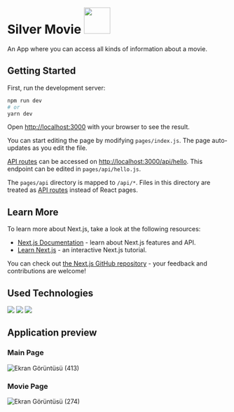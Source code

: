 # Silver Movie <img src="https://github.com/muhammed-gumus/next.js-movie-app/blob/main/public/images/video-player.jpg?raw=true"  width="60px" height="60px">


An App where you can access all kinds of information about a movie.

## Getting Started

First, run the development server:

```bash
npm run dev
# or
yarn dev
```

Open [http://localhost:3000](http://localhost:3000) with your browser to see the result.

You can start editing the page by modifying `pages/index.js`. The page auto-updates as you edit the file.

[API routes](https://nextjs.org/docs/api-routes/introduction) can be accessed on [http://localhost:3000/api/hello](http://localhost:3000/api/hello). This endpoint can be edited in `pages/api/hello.js`.

The `pages/api` directory is mapped to `/api/*`. Files in this directory are treated as [API routes](https://nextjs.org/docs/api-routes/introduction) instead of React pages.

## Learn More

To learn more about Next.js, take a look at the following resources:

- [Next.js Documentation](https://nextjs.org/docs) - learn about Next.js features and API.
- [Learn Next.js](https://nextjs.org/learn) - an interactive Next.js tutorial.

You can check out [the Next.js GitHub repository](https://github.com/vercel/next.js/) - your feedback and contributions are welcome!

## Used Technologies
![](https://img.shields.io/badge/-React-informational?style=flat&logo=linux&logoColor=white&color=blue)
![](https://img.shields.io/badge/-Next.js-informational?style=flat&logo=visual-studio-code&logoColor=white&color=gray)
![](https://img.shields.io/badge/Chakra.ui-informational?style=flat&logo=php&logoColor=white&color=2bbc8a)

## Application preview

### Main Page
![Ekran Görüntüsü (413)](https://user-images.githubusercontent.com/86381278/208093793-dad9a528-7859-40f5-b0cb-bf51fc01215b.png)
### Movie Page
![Ekran Görüntüsü (274)](https://user-images.githubusercontent.com/86381278/208093900-0ba7792f-e868-4aeb-89eb-17593c8cda13.png)

